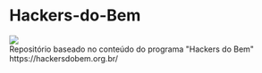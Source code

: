 # Hackers-do-Bem
<div>
<img src="https://hackersdobem.org.br/assets/json/uploads/microsoftteams_image_33_1_c6be87dc9b.png">
</div>
Repositório baseado no conteúdo do programa "Hackers do Bem" https://hackersdobem.org.br/
